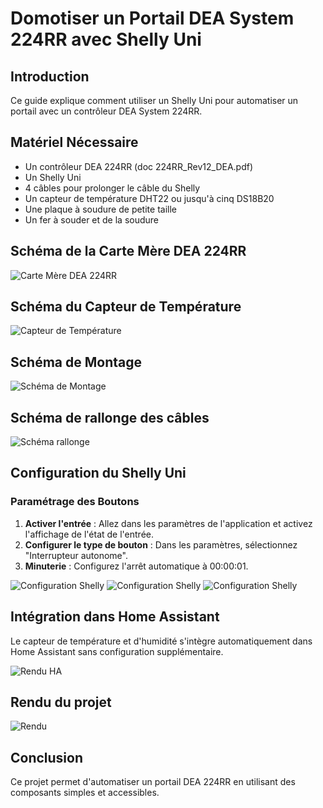 # Domotiser un Portail DEA System 224RR avec Shelly Uni

## Introduction
Ce guide explique comment utiliser un Shelly Uni pour automatiser un portail avec un contrôleur DEA System 224RR.

## Matériel Nécessaire
- Un contrôleur DEA 224RR (doc 224RR_Rev12_DEA.pdf)
- Un Shelly Uni
- 4 câbles pour prolonger le câble du Shelly
- Un capteur de température DHT22 ou jusqu'à cinq DS18B20
- Une plaque à soudure de petite taille
- Un fer à souder et de la soudure
  
## Schéma de la Carte Mère DEA 224RR

![Carte Mère DEA 224RR](images/dea_224rr.jpg)

## Schéma du Capteur de Température

![Capteur de Température](images/capteur_temperature.jpg)

## Schéma de Montage

![Schéma de Montage](images/schema_montage.jpg)

## Schéma de rallonge des câbles

![Schéma rallonge](images/carte.jpg)

## Configuration du Shelly Uni
### Paramétrage des Boutons
1. **Activer l'entrée** : Allez dans les paramètres de l'application et activez l'affichage de l'état de l'entrée.
2. **Configurer le type de bouton** : Dans les paramètres, sélectionnez "Interrupteur autonome".
3. **Minuterie** : Configurez l'arrêt automatique à 00:00:01.

![Configuration Shelly](images/configuration_shelly.jpg)
![Configuration Shelly](images/capteur_shelly_menu.jpg)  ![Configuration Shelly](images/capteur_shelly.jpg)


## Intégration dans Home Assistant
Le capteur de température et d'humidité s'intègre automatiquement dans Home Assistant sans configuration supplémentaire.

![Rendu HA](images/rendu_ha.jpg)

## Rendu du projet

![Rendu](images/projet.jpg)

## Conclusion
Ce projet permet d'automatiser un portail DEA 224RR en utilisant des composants simples et accessibles.

